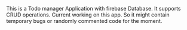 This is a Todo manager Application with firebase Database. It supports CRUD operations.
Current working on this app. So it might contain temporary bugs or randomly commented code for the moment.
